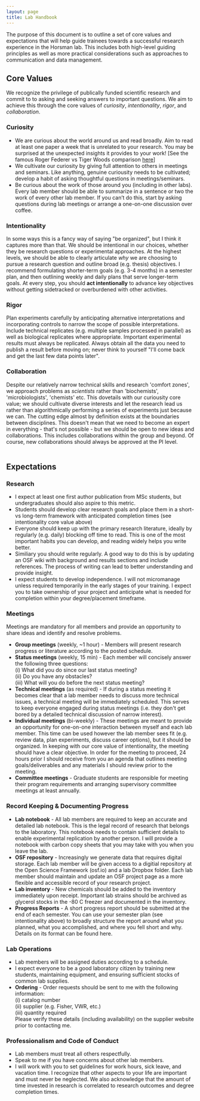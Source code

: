 ```yaml
---
layout: page
title: Lab Handbook
---
```



The purpose of this document is to outline a set of core values and expectations that will help guide trainees towards a successful research experience in the Horsman lab. This includes both high-level guiding principles as well as more practical considerations such as approaches to communication and data management.<br/>


## Core Values<br/>

We recognize the privilege of publically funded scientific research and commit to to asking and seeking answers to important questions. We aim to achieve this through the core values of *curiosity*, *intentionality*, *rigor*, and *collaboration*.<br/>

### Curiosity<br/>
-    We are curious about the world around us and read broadly. Aim to read at least one paper a week that is unrelated to your research. You may be surprised at the unexpected insights it provides to your work! [See the famous Roger Federer vs Tiger Woods comparison [here](https://lithub.com/are-you-a-roger-or-a-tiger-on-specialization-vs-variety/)]<br/>
- We cultivate our curiosity by giving full attention to others in meetings and seminars. Like anything, genuine curiousity needs to be cultivated; develop a habit of asking thoughtful questions in meetings/seminars.<br/>
-    Be curious about the work of those around you (including in other labs). Every lab member should be able to summarize in a sentence or two the work of every other lab member. If you can’t do this, start by asking questions during lab meetings or arrange a one-on-one discussion over coffee.<br/>

### Intentionality<br/>
In some ways this is a fancy way of saying "be organized", but I think it captures more than that. We should be intentional in our choices, whether they be research questions or experimental approaches. At the highest levels, we should be able to clearly articulate *why* we are choosing to pursue a research question and outline broad (e.g. thesis) objectives. I recommend formulating shorter-term goals (e.g. 3-4 months) in a semester plan, and then outlining weekly and daily plans that serve longer-term goals. At every step, you should **act intentionally** to advance key objectives without getting sidetracked or overburdened with other activities.<br/>

### Rigor<br/>
Plan experiments carefully by anticipating alternative interpretations and incorporating controls to narrow the scope of possible interpretations. Include technical replicates (e.g. multiple samples processed in parallel) as well as biological replicates where appropriate. Important experimental results must always be replicated. Always obtain all the data you need to publish a result before moving on; never think to yourself "I'll come back and get the last few data points later".<br/>

### Collaboration<br/>
Despite our relatively narrow technical skills and research 'comfort zones', we approach problems as *scientists* rather than 'biochemists', 'microbiologists', 'chemists' etc. This dovetails with our curiousity core value; we should cultivate diverse interests and let the research lead us rather than algorithmically performing a series of experiments just because we can. The cutting edge almost by definition exists at the boundaries between disciplines. This doesn't mean that we need to become an expert in everything - that's not possible - but we should be open to new ideas and collaborations. This includes collaborations within the group and beyond. Of course, new collaborations should always be approved at the PI level.<br/><br/>


## Expectations<br/>

### Research<br/>
- I expect at least one first author publication from MSc students, but undergraduates should also aspire to this metric.<br/>
- Students should develop clear research goals and place them in a short- vs long-term framework with anticipated completion times (see intentionality core value above)
- Everyone should keep up with the primary research literature, ideally by regularly (e.g. daily) blocking off time to read. This is one of the most important habits you can develop, and reading widely helps you write better.<br/>
- Similiary you should write regularly. A good way to do this is by updating an OSF wiki with background and results sections and include references. The process of writing can lead to better understanding and provide insight.<br/>
- I expect students to develop independence. I will not micromanage unless required temporarily in the early stages of your training. I expect you to take ownership of your project and anticipate what is needed for completion within your degree/placement timeframe.


### Meetings<br/>
Meetings are mandatory for all members and provide an opportunity to share ideas and identify and resolve problems.
- **Group meetings** (weekly, ~1 hour) - Members will present research progress or literature according to the posted schedule.
- **Status meetings** (weekly, 15 min) - Each member will concisely answer the following three questions:<br/>
    (i) What did you do since our last status meeting?<br/>
    (ii) Do you have any obstacles?<br/>
    (iii) What will you do before the next status meeting?<br/>
- **Technical meetings** (as required) - If during a status meeting it becomes clear that a lab member needs to discuss more technical issues, a technical meeting will be immediately scheduled. This serves to keep everyone engaged during status meetings (i.e. they don't get bored by a detailed technical discussion of narrow interest).<br/>
- **Individual meetings** (bi-weekly) - These meetings are meant to provide an opportunity for one-on-one interaction between myself and each lab member. This time can be used however the lab member sees fit (e.g. review data, plan experiments, discuss career options), but it should be  organized. In keeping with our core value of intentionality, the meeting should have a clear objective. In order for the meeting to proceed, 24 hours prior I should receive from you an agenda that outlines meeting goals/deliverables and any materials I should review prior to the meeting.<br/>
- **Committee meetings** - Graduate students are responsible for meeting their program requirements and arranging supervisory committee meetings at least annually.<br/>

### Record Keeping & Documenting Progress<br/>
- **Lab notebook** - All lab members are required to keep an accurate and detailed lab notebook. This is the legal record of research that belongs to the laboratory. This notebook needs to contain sufficient details to enable experimental replication by another person. I will provide a notebook with carbon copy sheets that you may take with you when you leave the lab.<br/>
- **OSF repository** - Increasingly we generate data that requires digital storage. Each lab member will be given access to a digitial repository at the Open Science Framework (osf.io) and a lab Dropbox folder. Each lab member should maintain and update an OSF project page as a more flexible and accessible record of your research project.<br/>
- **Lab inventory** - New chemicals should be added to the inventory immediately upon receipt. Important lab strains should be archived as glycerol stocks in the -80 C freezer and documented in the inventory.<br/>
- **Progress Reports** - A short progress report should be submitted at the end of each semester. You can use your semester plan (see intentionality above) to broadly structure the report around what you planned, what  you accomplished, and where you fell short and why. Details on its format can be found here.<br/>


### Lab Operations<br/>
- Lab members will be assigned duties according to a schedule.<br/>
- I expect everyone to be a good laboratory citizen by training new students, maintaining equipment, and ensuring sufficient stocks of common lab supplies.<br/>
- **Ordering** - Order requests should be sent to me with the following information:<br/>
    (i) catalog number<br/>
    (ii) supplier (e.g. Fisher, VWR, etc.)<br/>
    (iii) quantity required<br/>
    Please verify these details (including availability) on the supplier website prior to contacting me.<br/>
    
### Professionalism and Code of Conduct<br/>
- Lab members must treat all others respectfully.<br/>
- Speak to me if you have concerns about other lab members.<br/>
- I will work with you to set guidelines for work hours, sick leave, and vacation time. I recognize that other aspects to your life are important and must never be neglected. We also acknowledge that the amount of time invested in research is correlated to research outcomes and degree completion times.<br/>

